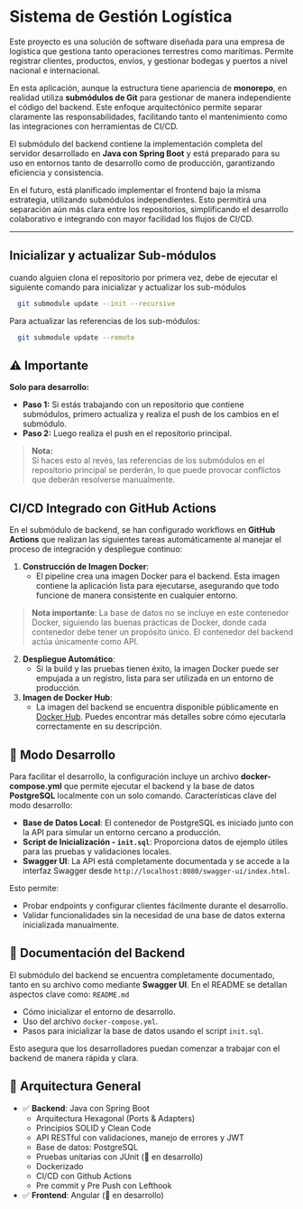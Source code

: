 # Sistema de Gestión Logística
Este proyecto es una solución de software diseñada para una empresa de logística que gestiona tanto operaciones terrestres como marítimas. Permite registrar clientes, productos, envíos, y gestionar bodegas y puertos a nivel nacional e internacional.

En esta aplicación, aunque la estructura tiene apariencia de **monorepo**, en realidad utiliza **submódulos de Git** para gestionar de manera independiente el código del backend. Este enfoque arquitectónico permite separar claramente las responsabilidades, facilitando tanto el mantenimiento como las integraciones con herramientas de CI/CD.

El submódulo del backend contiene la implementación completa del servidor desarrollado en **Java con Spring Boot** y está preparado para su uso en entornos tanto de desarrollo como de producción, garantizando eficiencia y consistencia.

En el futuro, está planificado implementar el frontend bajo la misma estrategia, utilizando submódulos independientes. Esto permitirá una separación aún más clara entre los repositorios, simplificando el desarrollo colaborativo e integrando con mayor facilidad los flujos de CI/CD.

---

## Inicializar y actualizar Sub-módulos
cuando alguien clona el repositorio por primera vez, debe de ejecutar el siguiente comando para inicializar y actualizar los sub-módulos

```bash
  git submodule update --init --recursive
```

Para actualizar las referencias de los sub-módulos:
```bash
  git submodule update --remote
```

## ⚠️ Importante
**Solo para desarrollo:**

- **Paso 1:** Si estás trabajando con un repositorio que contiene submódulos, primero actualiza y realiza el push de los cambios en el submódulo.
- **Paso 2:** Luego realiza el push en el repositorio principal.

> **Nota:**  
> Si haces esto al revés, las referencias de los submódulos en el repositorio principal se perderán, lo que puede provocar conflictos que deberán resolverse manualmente.


## CI/CD Integrado con GitHub Actions
En el submódulo de backend, se han configurado workflows en **GitHub Actions** que realizan las siguientes tareas automáticamente al manejar el proceso de integración y despliegue continuo:
1. **Construcción de Imagen Docker**:
   - El pipeline crea una imagen Docker para el backend. Esta imagen contiene la aplicación lista para ejecutarse, asegurando que todo funcione de manera consistente en cualquier entorno.

> **Nota importante**: La base de datos no se incluye en este contenedor Docker, siguiendo las buenas prácticas de Docker, donde cada contenedor debe tener un propósito único. El contenedor del backend actúa únicamente como API.
> 

2. **Despliegue Automático**:
   - Si la build y las pruebas tienen éxito, la imagen Docker puede ser empujada a un registro, lista para ser utilizada en un entorno de producción.
3. **Imagen de Docker Hub**:
   - La imagen del backend se encuentra disponible públicamente en [Docker Hub](https://hub.docker.com/r/kevinpernia/backend-logistic-app). Puedes encontrar más detalles sobre cómo ejecutarla correctamente en su descripción.


## 🔧 Modo Desarrollo
Para facilitar el desarrollo, la configuración incluye un archivo **docker-compose.yml** que permite ejecutar el backend y la base de datos **PostgreSQL** localmente con un solo comando.
Características clave del modo desarrollo:
- **Base de Datos Local**: El contenedor de PostgreSQL es iniciado junto con la API para simular un entorno cercano a producción.
- **Script de Inicialización - `init.sql`**: Proporciona datos de ejemplo útiles para las pruebas y validaciones locales.
- **Swagger UI**: La API está completamente documentada y se accede a la interfaz Swagger desde `http://localhost:8080/swagger-ui/index.html`.

Esto permite:
- Probar endpoints y configurar clientes fácilmente durante el desarrollo.
- Validar funcionalidades sin la necesidad de una base de datos externa inicializada manualmente.

## 📄 Documentación del Backend
El submódulo del backend se encuentra completamente documentado, tanto en su archivo como mediante **Swagger UI**. En el README se detallan aspectos clave como: `README.md`
- Cómo inicializar el entorno de desarrollo.
- Uso del archivo `docker-compose.yml`.
- Pasos para inicializar la base de datos usando el script `init.sql`.

Esto asegura que los desarrolladores puedan comenzar a trabajar con el backend de manera rápida y clara.


## 🧱 Arquitectura General

- ✅ **Backend**: Java con Spring Boot
  - Arquitectura Hexagonal (Ports & Adapters)
  - Principios SOLID y Clean Code
  - API RESTful con validaciones, manejo de errores y JWT
  - Base de datos: PostgreSQL
  - Pruebas unitarias con JUnit (🚧 en desarrollo)
  - Dockerizado
  - CI/CD con Github Actions
  - Pre commit y Pre Push con Lefthook
- ✅ **Frontend**: Angular (🚧 en desarrollo)

